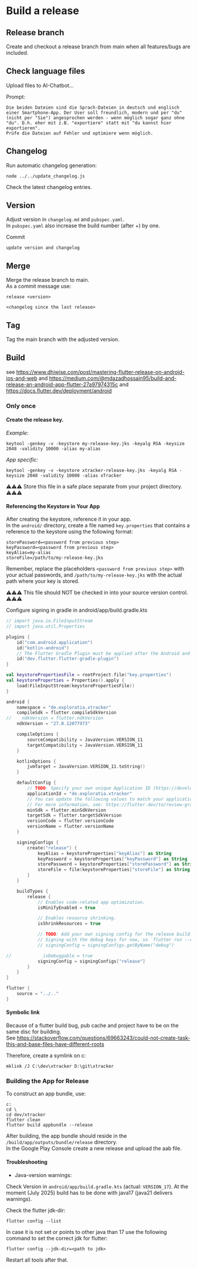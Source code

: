 # Build a release

## Release branch

Create and checkout a release branch from main when all features/bugs are included.

## Check language files

Upload files to AI-Chatbot...

Prompt:

````aiprompt
Die beiden Dateien sind die Sprach-Dateien in deutsch und englisch einer Smartphone-App. Der User soll freundlich, modern und per "du" (nicht per "Sie") angesprochen werden - wenn möglich sogar ganz ohne "du". D.h. eher mit z.B. "exportiere" statt mit "du kannst hier exportieren".
Prüfe die Dateien auf Fehler und optimiere wenn möglich.
````

## Changelog

Run automatic changelog generation:

```shell
node ../../update_changelog.js
```

Check the latest changelog entries.

## Version

Adjust version in `changelog.md` and `pubspec.yaml`.  
In `pubspec.yaml` also increase the build number (after +) by one.

Commit

````
update version and changelog
````

## Merge

Merge the release branch to main.  
As a commit message use:

```
release <version>

<changelog since the last release>
```

## Tag

Tag the main branch with the adjusted version.

## Build

see https://www.dhiwise.com/post/mastering-flutter-release-on-android-ios-and-web
and https://medium.com/@mdazadhossain95/build-and-release-an-android-app-flutter-27a97974315c
and https://docs.flutter.dev/deployment/android

### Only once

#### Create the release key.

_Example:_

````shell
keytool -genkey -v -keystore my-release-key.jks -keyalg RSA -keysize 2048 -validity 10000 -alias my-alias
````

_App specific:_

````shell
keytool -genkey -v -keystore xtracker-release-key.jks -keyalg RSA -keysize 2048 -validity 10000 -alias xTracker
````

⚠⚠⚠ Store this file in a safe place separate from your project directory. ⚠⚠⚠

#### Referencing the Keystore in Your App

After creating the keystore, reference it in your app.  
In the `android/` directory, create a file named `key.properties` that contains a reference to the keystore using the
following format:

````
storePassword=<password from previous step>
keyPassword=<password from previous step>
keyAlias=my-alias
storeFile=/path/to/my-release-key.jks
````

Remember, replace the placeholders `<password from previous step>` with your actual passwords,
and `/path/to/my-release-key.jks` with the actual path where your key is stored.

⚠⚠⚠ This file should NOT be checked in into your source version control. ⚠⚠⚠

Configure signing in gradle in android/app/build.gradle.kts

````kotlin
// import java.io.FileInputStream
// import java.util.Properties

plugins {
    id("com.android.application")
    id("kotlin-android")
    // The Flutter Gradle Plugin must be applied after the Android and Kotlin Gradle plugins.
    id("dev.flutter.flutter-gradle-plugin")
}

val keystorePropertiesFile = rootProject.file("key.properties")
val keystoreProperties = Properties().apply {
    load(FileInputStream(keystorePropertiesFile))
}

android {
    namespace = "de.exploratia.xtracker"
    compileSdk = flutter.compileSdkVersion
//    ndkVersion = flutter.ndkVersion
    ndkVersion = "27.0.12077973"

    compileOptions {
        sourceCompatibility = JavaVersion.VERSION_11
        targetCompatibility = JavaVersion.VERSION_11
    }

    kotlinOptions {
        jvmTarget = JavaVersion.VERSION_11.toString()
    }

    defaultConfig {
        // TODO: Specify your own unique Application ID (https://developer.android.com/studio/build/application-id.html).
        applicationId = "de.exploratia.xtracker"
        // You can update the following values to match your application needs.
        // For more information, see: https://flutter.dev/to/review-gradle-config.
        minSdk = flutter.minSdkVersion
        targetSdk = flutter.targetSdkVersion
        versionCode = flutter.versionCode
        versionName = flutter.versionName
    }

    signingConfigs {
        create("release") {
            keyAlias = keystoreProperties["keyAlias"] as String
            keyPassword = keystoreProperties["keyPassword"] as String
            storePassword = keystoreProperties["storePassword"] as String
            storeFile = file(keystoreProperties["storeFile"] as String)
        }
    }

    buildTypes {
        release {
            // Enables code-related app optimization.
            isMinifyEnabled = true

            // Enables resource shrinking.
            isShrinkResources = true

            // TODO: Add your own signing config for the release build.
            // Signing with the debug keys for now, so `flutter run --release` works.
            // signingConfig = signingConfigs.getByName("debug")

//            isDebuggable = true
            signingConfig = signingConfigs["release"]
        }
    }
}

flutter {
    source = "../.."
}
````

#### Symbolic link

Because of a flutter build bug, pub cache and project have to be on the same disc for building.  
See https://stackoverflow.com/questions/69663243/could-not-create-task-this-and-base-files-have-different-roots

Therefore, create a symlink on c:

````shell
mklink /J C:\dev\xtracker D:\git\xtracker
````

### Building the App for Release

To construct an app bundle, use:

````shell
c:
cd \
cd dev/xtracker
flutter clean
flutter build appbundle --release
````

After building, the app bundle should reside in the `/build/app/outputs/bundle/release` directory.  
In the Google Play Console create a new release and upload the aab file.

#### Troubleshooting

- Java-version warnings:

Check Version in `android/app/build.gradle.kts` (actual: `VERSION_17`).
At the moment (July 2025) build has to be done with java17 (java21 delivers warnings).

Check the flutter jdk-dir:

````shell
flutter config --list
````

In case it is not set or points to other java than 17 use the following command to set the correct jdk for flutter:

````shell
flutter config --jdk-dir=<path to jdk>
````

Restart all tools after that.
